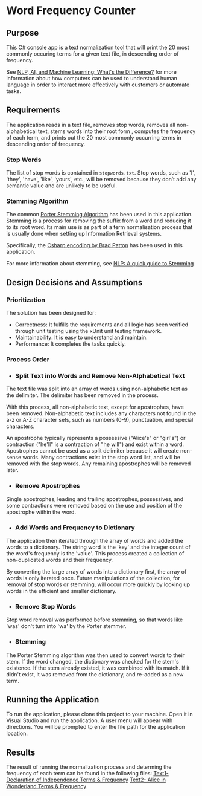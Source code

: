 # Word Frequency Counter

## Purpose

This C# console app is a text normalization tool that will print the 20 most commonly occuring terms for a given text file, in descending order of frequency. 

See [NLP, AI, and Machine Learning: What's the Difference?](https://monkeylearn.com/blog/nlp-ai/#:~:text=Natural%20Language%20Processing%20(NLP)%20is,grammar%20checking%2C%20or%20topic%20classification.) for more information about how computers can be used to understand human language in order to interact more effectively with customers or automate tasks.  

## Requirements

The application reads in a text file, removes stop words, removes all non-alphabetical text, stems words into their root form , computes the frequency of each term, and prints out the 20 most commonly occurring terms in descending order of frequency. 

### Stop Words

The list of stop words is contained in `stopwords.txt`.  Stop words, such as 'I', 'they', 'have', 'like', 'yours', etc., will be removed because they don’t add any semantic value and are unlikely to be useful.

### Stemming Algorithm

The common [Porter Stemming Algorithm](https://tartarus.org/martin/PorterStemmer/) has been used in this application. Stemming is a process for removing the suffix from a word and reducing it to its root word. Its main use is as part of a term normalisation process that is usually done when setting up Information Retrieval systems.

Specifically, the [Csharp encoding by Brad Patton](https://tartarus.org/martin/PorterStemmer/csharp3.txt) has been used in this application.

For more information about stemming, see [NLP: A quick guide to Stemming](https://medium.com/@tusharsri/nlp-a-quick-guide-to-stemming-60f1ca5db49e)

## Design Decisions and Assumptions

### Prioritization

The solution has been designed for:
- Correctness: It fulfills the requirements and all logic has been verified through unit testing using the xUnit unit testing framework.
- Maintainability: It is easy to understand and maintain.
- Performance: It completes the tasks quickly.

### Process Order
 
- ### Split Text into Words and Remove Non-Alphabetical Text

The text file was split into an array of words using non-alphabetic text as the delimiter.  The delimiter has been removed in the process.

With this process, all non-alphabetic text, except for apostrophes, have been removed.  Non-alphabetic text includes any characters not found in the a-z or A-Z character sets, such as numbers (0-9), punctuation, and special characters.  

An apostrophe typically represents a possessive ("Alice's" or "girl's") or contraction ("he'll" is a contraction of "he will") and exist within a word.  Apostrophes cannot be used as a split delimiter because it will create non-sense words.  Many contractions exist in the stop word list, and will be removed with the stop words.  Any remaining apostrophes will be removed later.   

- ### Remove Apostrophes

Single apostrophes, leading and trailing apostrophes, possessives, and some contractions were removed based on the use and position of the apostrophe within the word.

- ### Add Words and Frequency to Dictionary 

The application then iterated through the array of words and added the words to a dictionary.  The string word is the 'key' and the integer count of the word's frequency is the 'value'.  This process created a collection of non-duplicated words and their frequency.  

By converting the large array of words into a dictionary first, the array of words is only iterated once.  Future manipulations of the collection, for removal of stop words or stemming, will occur more quickly by looking up words in the efficient and smaller dictionary.

- ### Remove Stop Words

Stop word removal was performed before stemming, so that words like 'was' don't turn into 'wa' by the Porter stemmer. 

- ### Stemming

The Porter Stemming algorithm was then used to convert words to their stem.  If the word changed, the dictionary was checked for the stem's existence.  If the stem already existed, it was combined with its match.  If it didn't exist, it was removed from the dictionary, and re-added as a new term.

## Running the Application

To run the application, please clone this project to your machine.  Open it in Visual Studio and run the application.  A user menu will appear with directions.  You will be prompted to enter the file path for the application location.

## Results

The result of running the normalization process and determing the frequency of each term can be found in the following files:
[Text1- Declaration of Independence Terms & Frequency](~/word-frequency/Data/Text1frequency.txt)
[Text2- Alice in Wonderland Terms & Frequency](~/word-frequency/Data/Text2frequency.txt)
